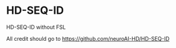# HD-SEQ-ID
HD-SEQ-ID without FSL


All credit should go to https://github.com/neuroAI-HD/HD-SEQ-ID
